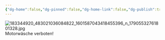 ```yaml
---
{"dg-home":false,"dg-pinned":false,"dg-home-link":false,"dg-publish":true,"tags":["dgblip"],"disabled rules":["yaml-title","yaml-title-alias","file-name-heading"],"title":"philipp on instagram @ 2021-05-08","created-date":"2021-05-08T08:27:00","updated-date":"2025-05-02T17:43:08","dg-path":"blips/17905532761801328.md","permalink":"/blips/17905532761801328/","dgPassFrontmatter":true}
---
```



![183344920_483021036084822_1601587043418455396_n_17905532761801328.jpg](/img/user/attachments/183344920_483021036084822_1601587043418455396_n_17905532761801328.jpg)
Motorwäsche verboten!



